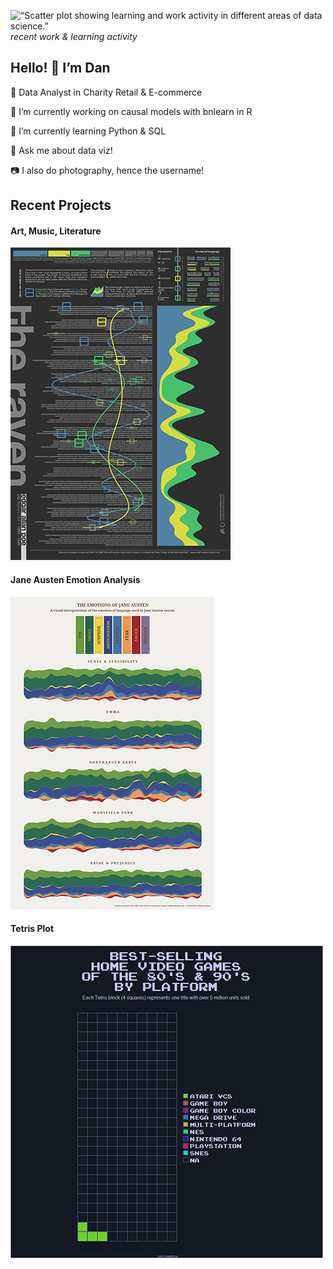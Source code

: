 
![“Scatter plot showing learning and work activity in different areas of
data science.”](img/twitter_banner.jpg) <i> recent work & learning
activity </i>

## Hello! 👋 I’m Dan

📄 Data Analyst in Charity Retail & E-commerce

🔭 I’m currently working on causal models with bnlearn in R

🌱 I’m currently learning Python & SQL

💬 Ask me about data viz!

:camera: I also do photography, hence the username!

## Recent Projects

#### Art, Music, Literature

<a href="https://github.com/filmicaesthetic/Art-and-Music">![](img/TheRaven.jpg)</a>

#### Jane Austen Emotion Analysis

<a href="https://github.com/filmicaesthetic/JaneAustenStreamgraphs">![](img/JaneAusten.jpg)</a>

#### Tetris Plot

<a href="https://github.com/filmicaesthetic/TetrisChart">![](img/Platform_500.gif)</a>
